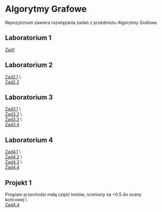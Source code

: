 # Algorytmy Grafowe

Repozytorium zawiera rozwiązania zadań z przedmiotu Algorytmy Grafowe.

## Laboratorium 1
[Zad1](./1.py)

## Laboratorium 2
[Zad2.1](./2.1.py) \ \
[Zad2.2](./2.2.py)


## Laboratorium 3 
[Zad3.1](./3.1.py) \ \
[Zad3.2](./3.2.py) \ \
[Zad3.3](./3.3.py) \ \
[Zad3.4](./3.4.py)


## Laboratorium 4
[Zad4.1](./4.1.py) \ \
[Zad4.2](./4.2.py) \ \
[Zad4.3](./4.3.py) \ \
[Zad4.4](./4.4.py)

## Projekt 1
Program przechodzi małą część testów, oceniony na +0.5 do oceny końcowej \ \
[Zad4.4](./project1)

